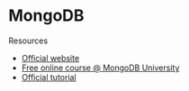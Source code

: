 # MongoDB
Resources
- [Official website](https://www.mongodb.com/)
- [Free online course @ MongoDB University](https://university.mongodb.com/courses/M001/about)
- [Official tutorial](https://www.mongodb.com/docs/manual/tutorial/getting-started/)